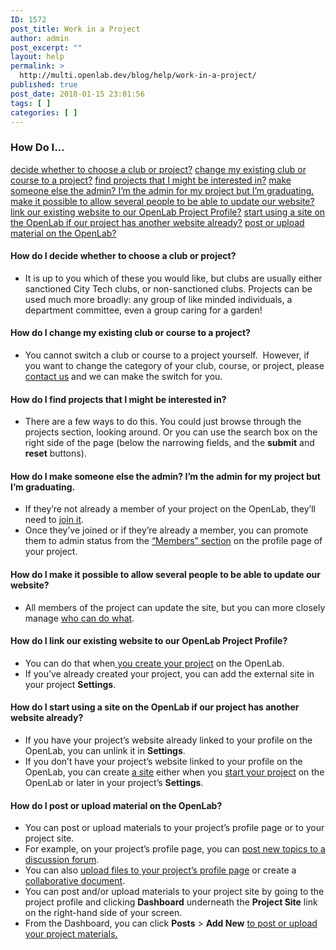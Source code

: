 ```yaml
---
ID: 1572
post_title: Work in a Project
author: admin
post_excerpt: ""
layout: help
permalink: >
  http://multi.openlab.dev/blog/help/work-in-a-project/
published: true
post_date: 2018-01-15 23:01:56
tags: [ ]
categories: [ ]
---
```

<h3>How Do I…</h3>
<a href="https://openlab.citytech.cuny.edu/blog/help/work-in-a-project/#clubproject">decide whether to choose a club or project?</a>
<a href="https://openlab.citytech.cuny.edu/blog/help/work-in-a-project/#change2project">change my existing club or course to a project?</a>
<a href="https://openlab.citytech.cuny.edu/blog/help/work-in-a-project/#findprojects">find projects that I might be interested in?</a>
<a href="https://openlab.citytech.cuny.edu/blog/help/work-in-a-project/#changeadmins">make someone else the admin? I’m the admin for my project but I’m graduating.</a>
<a href="https://openlab.citytech.cuny.edu/blog/help/work-in-a-project/#multipleadmins">make it possible to allow several people to be able to update our website?</a>
<a href="https://openlab.citytech.cuny.edu/blog/help/work-in-a-project/#linksite">link our existing website to our OpenLab Project Profile?</a>
<a href="https://openlab.citytech.cuny.edu/blog/help/work-in-a-project/#newsite">start using a site on the OpenLab if our project has another website already?</a>
<a href="https://openlab.citytech.cuny.edu/blog/help/work-in-a-project/#post">post or upload material on the OpenLab?</a><a name="clubproject"></a>
<h4>How do I decide whether to choose a club or project?</h4>
<ul>
 	<li>It is up to you which of these you would like, but clubs are usually either sanctioned City Tech clubs, or non-sanctioned clubs. Projects can be used much more broadly: any group of like minded individuals, a department committee, even a group caring for a garden!<a name="change2project"></a></li>
</ul>
<h4 dir="ltr">How do I change my existing club or course to a project?</h4>
<ul>
 	<li>You cannot switch a club or course to a project yourself.  However, if you want to change the category of your club, course, or project, please <a href="https://openlab.citytech.cuny.edu/blog/help/contact-us">contact us</a> and we can make the switch for you.<a name="findprojects"></a></li>
</ul>
<h4 dir="ltr">How do I find projects that I might be interested in?</h4>
<ul>
 	<li>There are a few ways to do this. You could just browse through the projects section, looking around. Or you can use the search box on the right side of the page (below the narrowing fields, and the <strong>submit</strong> and <strong>reset</strong> buttons).<a name="changeadmins"></a></li>
</ul>
<h4 dir="ltr">How do I make someone else the admin? I’m the admin for my project but I’m graduating.</h4>
<ul>
 	<li>If they’re not already a member of your project on the OpenLab, they’ll need to <a href="https://openlab.citytech.cuny.edu/blog/help/joining-a-club/">join it</a>.</li>
 	<li>Once they’ve joined or if they’re already a member, you can promote them to admin status from the <a href="https://openlab.citytech.cuny.edu/blog/help/managing-membership-of-a-course-project-or-club-2/">“Members” section</a> on the profile page of your project.<a name="multipleadmins"></a></li>
</ul>
<h4 dir="ltr">How do I make it possible to allow several people to be able to update our website?</h4>
<ul>
 	<li>All members of the project can update the site, but you can more closely manage <a href="https://openlab.citytech.cuny.edu/blog/help/managing-users-on-your-site/">who can do what</a>.<a name="linksite"></a></li>
</ul>
<h4 dir="ltr">How do I link our existing website to our OpenLab Project Profile?</h4>
<ul>
 	<li>You can do that when<a href="https://openlab.citytech.cuny.edu/blog/help/who-can-build-a-site/"> you create your project</a> on the OpenLab.</li>
 	<li>If you’ve already created your project, you can add the external site in your project <strong>Settings</strong>.<a name="newsite"></a></li>
</ul>
<h4 dir="ltr">How do I start using a site on the OpenLab if our project has another website already?</h4>
<ul>
 	<li>If you have your project’s website already linked to your profile on the OpenLab, you can unlink it in <strong>Settings</strong>.</li>
 	<li>If you don’t have your project’s website linked to your profile on the OpenLab, you can create <a href="https://openlab.citytech.cuny.edu/blog/help/what-is-a-site-on-a-course-project-or-club/">a site</a> either when you <a href="https://openlab.citytech.cuny.edu/blog/help/what-is-a-site-on-a-course-project-or-club/">start your project</a> on the OpenLab or later in your project’s <strong>Settings</strong>.<a name="post"></a></li>
</ul>
<h4 dir="ltr">How do I post or upload material on the OpenLab?</h4>
<ul>
 	<li>You can post or upload materials to your project’s profile page or to your project site.</li>
 	<li>For example, on your project’s profile page, you can <a href="https://openlab.citytech.cuny.edu/blog/help/discussion-forums/">post new topics to a discussion forum</a>.</li>
 	<li>You can also <a href="https://openlab.citytech.cuny.edu/blog/help/using-files/">upload files to your project’s profile page</a> or create a <a href="https://openlab.citytech.cuny.edu/blog/help/using-docs/">collaborative document</a>.</li>
 	<li dir="ltr">You can post and/or upload materials to your project site by going to the project profile and clicking <strong>Dashboard</strong> underneath the <strong>Project Site</strong> link on the right-hand side of your screen.</li>
 	<li dir="ltr">From the Dashboard, you can click <strong>Posts</strong> &gt; <strong>Add New</strong> <a href="https://openlab.citytech.cuny.edu/blog/help/writing-a-post/">to post or upload your project materials.</a></li>
</ul>